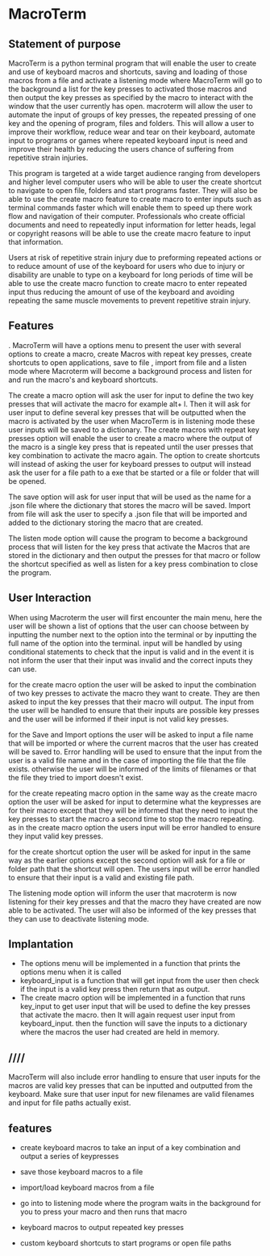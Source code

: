 # MacroTerm

## Statement of purpose

MacroTerm is a python terminal program that will enable the user to create and use of keyboard macros and shortcuts, saving and loading of those macros from a file and activate a listening mode where MacroTerm will go to the background a list for the key presses to activated those macros and then output the key presses as specified by the macro to interact with the window that the user currently has open.  macroterm will allow the user to automate the input of groups of key presses, the repeated pressing of one key and the opening of program, files and folders. This will allow a user to improve their workflow, reduce wear and tear on their keyboard, automate input to programs or games where repeated keyboard input is need and improve their health by reducing the users chance of suffering from repetitive strain injuries.

This program is targeted at a wide target audience ranging from developers and higher level computer users who will be able to user the create shortcut to navigate to open file, folders and start programs faster. They will also be able to use the create macro feature to create macro to enter inputs such as terminal commands faster which will enable them to speed up there work flow and navigation of their computer. Professionals who create official documents and need to repeatedly input information for letter heads, legal or copyright reasons will be able to use the create macro feature to input that information.

Users at risk of repetitive strain injury due to preforming repeated actions or to reduce amount of use of the keyboard for users who due to injury or disability are unable to type on a keyboard for long periods of time will be able to use the create macro function to create macro to enter repeated input thus reducing the amount of use of the keyboard and avoiding repeating the same muscle movements to prevent repetitive strain injury.

## Features

. MacroTerm will have a options menu to present the user with several options to create a macro, create Macros with repeat key presses, create shortcuts to open applications, save to file , import from file and a listen mode where Macroterm will become a background process and listen for and run the macro's and keyboard shortcuts.

The create a macro option will ask the user for input to define the two key presses that will activate the macro for example alt+ l. Then it will ask for user input to define several key presses that will be outputted when the macro is activated by the user when MacroTerm is in listening mode these user inputs will be saved to a dictionary. The create macros with repeat key presses option will enable the user to create a macro where the output of the macro is a single key press that is repeated until the user presses that key combination to activate the macro again. The option to create shortcuts will instead of asking the user for keyboard presses to output will instead ask the user for a file path to a exe that be started or a file or folder that will be opened.

The save option will ask for user input that will be used as the name for a .json file where the dictionary that stores the macro will be saved. Import from file will ask the user to specify a .json file that will be imported and added to the dictionary storing the macro that are created.  

The listen mode option will cause the program to become a background process that will listen for the key press that activate the Macros that are stored in the dictionary and then output the presses for that macro or follow the shortcut specified as well as listen for a key press combination to close the program.

## User Interaction

When using Macroterm the user will first encounter the main menu, here the user will be shown a list of options that the user can choose between by inputting the number next to the option into the terminal or by inputting the full name of the option into the terminal. input will be handled by using conditional statements to check that the input is valid and in the event it is not inform the user that their input was invalid and the correct inputs they can use.

for the create macro option the user will be asked to input the  combination of two key presses to activate the macro they want to create. They are then asked to input the key presses that their macro will output. The input from the user will be handled to ensure that their inputs are possible key presses and the user will be informed if their input is not valid key presses.

for the Save and Import options the user will be asked to input a file name that will be imported or where the current macros that the user has created will be saved to. Error handling will be used to ensure that the input from the user is a valid file name and in the case of importing the file that the file exists. otherwise the user will be informed of the limits of filenames or that the file they tried to import doesn't exist.

for the create repeating macro option in the same way as the create macro option the user will be asked for input to determine what the keypresses are for their macro except that they will be informed that they need to input the key presses to start the macro a second time to stop the macro repeating. as in the create macro option the users input will be error handled to ensure they input valid key presses.

for the create shortcut option the user will be asked for input in the same way as the earlier options except the second option will ask for a file or folder path that the shortcut will open. The users input will be error handled to ensure that their input is a valid and existing file path.

The listening mode option will inform the user that macroterm is now listening for their key presses and that the macro they have created are now able to be activated. The user will also be informed of the key presses that they can use to deactivate listening mode.

## Implantation

- The options menu will be implemented in a function that prints the options menu when it is called
- keyboard_input is a function that will get input from the user then check if the input is a valid key press then return that as output.
- The create macro option will be implemented in a function that runs key_input to get user input that will be used to define the key presses that activate the macro. then It will again request user input from keyboard_input. then the function will save the inputs to a dictionary where the macros the user had created are held in memory. 

## ////

MacroTerm will also include error handling to ensure that user inputs for the macros are valid key presses that can be inputted and outputted from the keyboard. Make sure that user input for new filenames are valid filenames and input for file paths actually exist.

## features

- create keyboard macros to take an input of a key combination and output a series of keypresses 

- save those keyboard macros to a file

- import/load keyboard macros from a file

- go into to listening mode where the program waits in the background for you to press your macro and then runs that macro

- keyboard macros to output repeated key presses

- custom keyboard shortcuts to start programs or open file paths
